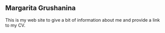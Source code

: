 Margarita Grushanina
---------------------
This is my web site to give a bit of information about me and provide a link to my CV.
